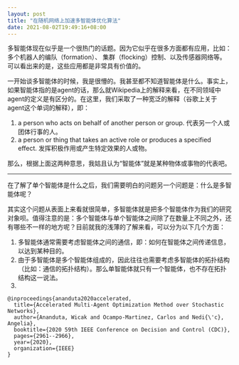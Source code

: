 ```yaml
---
layout: post
title: "在随机网络上加速多智能体优化算法"
date: 2021-08-02T19:49:16+08:00
---
```




多智能体现在似乎是一个很热门的话题。因为它似乎在很多方面都有应用，比如：多个机器人的编队（formation）、 集群（flocking）控制、以及传感器网络等。可以看出来的是，这些应用都是非常具有价值的。

<!--more-->

一开始谈多智能体的时候，我是很懵的。我甚至都不知道智能体是什么。事实上，如果智能体指的是agent的话，那么就Wikipedia上的解释来看，在不同领域中agent的定义是有区分的。在这里，我们采取了一种宽泛的解释（谷歌上关于agent这个单词的解释），即：

1. a person who acts on behalf of another person or group.  代表另一个人或团体行事的人。
2. a person or thing that takes an active role or produces a specified effect.  发挥积极作用或产生特定效果的人或物。

那么，根据上面这两种意思，我姑且认为“智能体”就是某种物体或事物的代表吧。

---

在了解了单个智能体是什么之后，我们需要明白的问题另一个问题是：什么是多智能体呢？

其实这个问题从表面上来看就很简单，多智能体就是把多个智能体作为我们的研究对象呗。值得注意的是：多个智能体与单个智能体之间除了在数量上不同之外，还有哪些不一样的地方呢？目前就我的浅薄的了解来看，可以分为以下几个方面：

1. 多智能体通常需要考虑智能体之间的通信，即：如何在智能体之间传递信息，以达到某种目的。
2. 由于多智能体是多个智能体组成的，因此往往也需要考虑多智能体的拓扑结构（比如：通信的拓扑结构）。那么单智能体就只有一个智能体，也不存在拓扑结构这一说法。
3. 







```
@inproceedings{ananduta2020accelerated,
  title={Accelerated Multi-Agent Optimization Method over Stochastic Networks},
  author={Ananduta, Wicak and Ocampo-Martinez, Carlos and Nedi{\'c}, Angelia},
  booktitle={2020 59th IEEE Conference on Decision and Control (CDC)},
  pages={2961--2966},
  year={2020},
  organization={IEEE}
}
```

